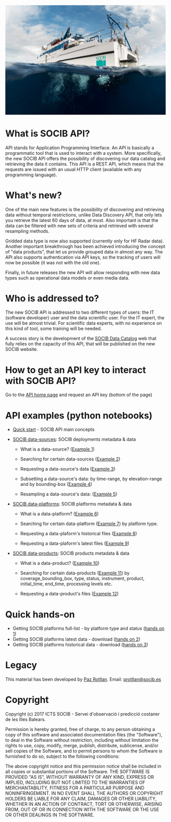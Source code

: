 
<img src="images/bg-masthead3.jpg" alt="SOCIB">

# What is SOCIB API?

API stands for Application Programming Interface. An API is basically a programmatic tool that is used to interact with a system. More specifically, the new SOCIB API offers the possibility of discovering our data catalog and retrieving the data it contains. This API is a REST API, which means that the requests are issued with an usual HTTP client (available with any programming language). 

# What's new?

One of the main new features is the possibility of discovering and retrieving data without temporal restrictions, unlike Data Discovery API, that only lets you retrieve the latest 60 days of data, at most. Also important is that the data can be filtered with new sets of criteria and retrieved with several resampling methods. 

Gridded data type is now also supported (currently only for HF Radar data). Another important breakthrough has been achieved introducing the concept of "data products", that let us provide grouped data in almost any way. The API also supports authentication via API keys, so the tracking of users will now be possible (it was not with the old one). 

Finally, in future releases the new API will allow responding with new data types such as operational data models or even media data.

# Who is addressed to?

The new SOCIB API is addressed to two different types of users: the IT (software developer) user and the data scientific user. For the IT expert, the use will be almost trivial. For  scientific data experts, with no experience on this kind of tool, some training will be needed. 

A success story is the development of the [SOCIB Data Catalog](http://apps.socib.es/data-catalog/) web that fully relies on the capacity of this API, that will be published on the new SOCIB website.

# How to get an API key to interact with SOCIB API?
Go to the [API home page](http://api.socib.es/home/) and request an API key (bottom of the page)


# API examples (python notebooks)

* [Quick start](tips/quick_start.ipynb) - SOCIB API main concepts

* [SOCIB data-sources](data_sources): SOCIB deployments metadata & data

	- What is a data-source? ([Example 1](data_sources/what_is_a_data_source.ipynb))

	- Searching for certain data-sources ([Example 2](data_sources/searching_for_certain_data_sources.ipynb))

	- Requesting a data-source's data ([Example 3](data_sources/requesting_a_data_sources_data.ipynb))

	- Subsetting a data-source's data: by time-range, by elevation-range and by bounding-box ([Example 4](data_sources/subsetting_a_data_sources_data.ipynb))

	- Resampling a data-source's data: ([Example 5](data_sources/resampling_a_data_sources_data.ipynb))
 
* [SOCIB data-platforms](data_platforms): SOCIB platforms metadata & data
	- What is a data-platform? ([Example 6](data_platforms/what_is_a_data_platform.ipynb))

	- Searching for certain data-platform ([Example 7](data_platforms/searching_for_certain_data_platforms.ipynb)) by platform type.

	- Requesting a data-plaform's historical files ([Example 8](data_platforms/requesting_a_data_platforms_historical_files.ipynb))

	- Requesting a data-plaform's latest files ([Example 9](data_platforms/requesting_a_data_platforms_latest_files.ipynb))

* [SOCIB data-products](data_products): SOCIB products metadata & data
	- What is a data-product? ([Example 10](data_products/what_is_a_data_product.ipynb))

	- Searching for certain data-products ([Example 11](data_products/searching_for_certain_data_products.ipynb)) by coverage_bounding_box, type, status, instrument, product, initial_time, end_time, processing levels etc.

	- Requesting a data-product's files ([Example 12](data_products/requesting_a_data_product_files.ipynb))


# Quick hands-on
* Getting SOCIB platforms full-list - by platform type and status ([hands on 1](hands_on/hands_on_1.ipynb))
* Getting SOCIB platforms latest data - download ([hands on 2](hands_on/hands_on_2.ipynb))
* Getting SOCIB platforms historical data - download ([hands on 3](hands_on/hands_on_3.ipynb))


# Legacy
This material has been developed by [Paz Rotllan](https://github.com/pazrg). Email: protllan@socib.es

# Copyright
Copyright (c) 2017 ICTS SOCIB - Servei d'observació i predicció costaner de les Illes Balears.

Permission is hereby granted, free of charge, to any person obtaining a copy
of this software and associated documentation files (the "Software"), to deal
in the Software without restriction, including without limitation the rights
to use, copy, modify, merge, publish, distribute, sublicense, and/or sell
copies of the Software, and to permit persons to whom the Software is
furnished to do so, subject to the following conditions:

The above copyright notice and this permission notice shall be included in
all copies or substantial portions of the Software.
THE SOFTWARE IS PROVIDED "AS IS", WITHOUT WARRANTY OF ANY KIND, EXPRESS OR
IMPLIED, INCLUDING BUT NOT LIMITED TO THE WARRANTIES OF MERCHANTABILITY,
FITNESS FOR A PARTICULAR PURPOSE AND NONINFRINGEMENT. IN NO EVENT SHALL THE
AUTHORS OR COPYRIGHT HOLDERS BE LIABLE FOR ANY CLAIM, DAMAGES OR OTHER
LIABILITY, WHETHER IN AN ACTION OF CONTRACT, TORT OR OTHERWISE, ARISING FROM,
OUT OF OR IN CONNECTION WITH THE SOFTWARE OR THE USE OR OTHER DEALINGS IN
THE SOFTWARE.
